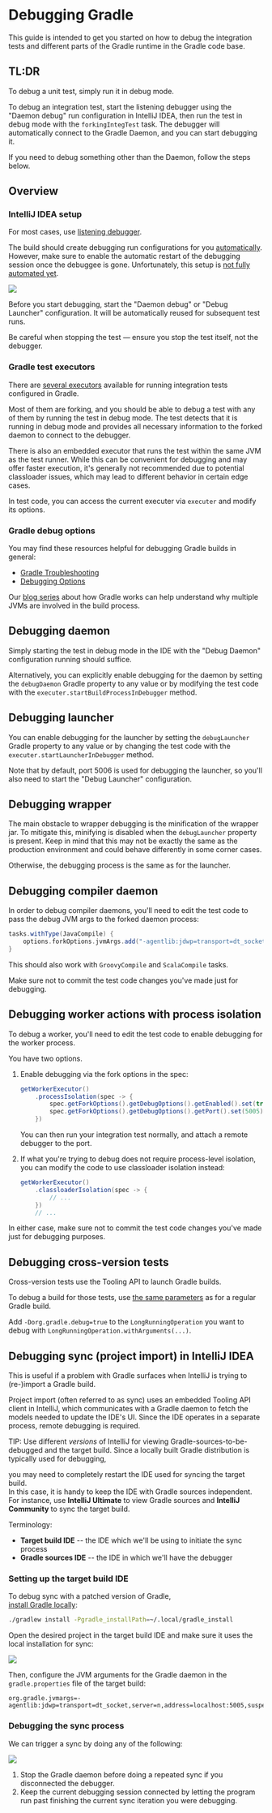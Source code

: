 # Debugging Gradle

This guide is intended to get you started on how to debug the integration tests and different parts of the Gradle runtime in the Gradle code base.

## TL:DR

To debug a unit test, simply run it in debug mode.

To debug an integration test, start the listening debugger using the "Daemon debug" run configuration in IntelliJ IDEA, then run the test in debug mode with the `forkingIntegTest` task.
The debugger will automatically connect to the Gradle Daemon, and you can start debugging it.

If you need to debug something other than the Daemon, follow the steps below.

## Overview

### IntelliJ IDEA setup

For most cases, use [listening debugger](https://www.jetbrains.com/help/idea/attaching-to-local-process.html#attach-to-remote]).

The build should create debugging run configurations for you [automatically](../build-logic/idea/src/main/kotlin/gradlebuild.ide.gradle.kts#L82). 
However, make sure to enable the automatic restart of the debugging session once the debuggee is gone.
Unfortunately, this setup is [not fully automated yet](https://github.com/JetBrains/gradle-idea-ext-plugin/issues/84).

![](./images/auto-restart-debugger.png)

Before you start debugging, start the "Daemon debug" or "Debug Launcher" configuration. 
It will be automatically reused for subsequent test runs.

Be careful when stopping the test — ensure you stop the test itself, not the debugger.

### Gradle test executors

There are [several executors](../testing/internal-integ-testing/src/main/groovy/org/gradle/integtests/fixtures/executer/GradleContextualExecuter.java) available for running integration tests configured in Gradle.

Most of them are forking, and you should be able to debug a test with any of them by running the test in debug mode.
The test detects that it is running in debug mode and provides all necessary information to the forked daemon to connect to the debugger.

There is also an embedded executor that runs the test within the same JVM as the test runner.
While this can be convenient for debugging and may offer faster execution, it's generally not recommended due to potential classloader issues, which may lead to different behavior in certain edge cases.

In test code, you can access the current executer via `executer` and modify its options.

### Gradle debug options

You may find these resources helpful for debugging Gradle builds in general:
* [Gradle Troubleshooting](https://docs.gradle.org/current/userguide/troubleshooting.html)
* [Debugging Options](https://docs.gradle.org/current/userguide/command_line_interface.html#sec:command_line_debugging) 

Our [blog series](https://blog.gradle.org/how-gradle-works-1) about how Gradle works can help understand why multiple JVMs are involved in the build process.

## Debugging daemon

Simply starting the test in debug mode in the IDE with the "Debug Daemon" configuration running should suffice.

Alternatively, you can explicitly enable debugging for the daemon by setting the `debugDaemon` Gradle property to any value or by modifying the test code with the `executer.startBuildProcessInDebugger` method.

## Debugging launcher

You can enable debugging for the launcher by setting the `debugLauncher` Gradle property to any value or by changing the test code with the `executer.startLauncherInDebugger` method.

Note that by default, port 5006 is used for debugging the launcher, so you'll also need to start the "Debug Launcher" configuration.

## Debugging wrapper

The main obstacle to wrapper debugging is the minification of the wrapper jar. 
To mitigate this, minifying is disabled when the `debugLauncher` property is present.
Keep in mind that this may not be exactly the same as the production environment and could behave differently in some corner cases.

Otherwise, the debugging process is the same as for the launcher.

## Debugging compiler daemon

In order to debug compiler daemons, you'll need to edit the test code to pass the debug JVM args to the forked daemon process:

```groovy
tasks.withType(JavaCompile) {
    options.forkOptions.jvmArgs.add("-agentlib:jdwp=transport=dt_socket,server=n,suspend=y,address=localhost:5006")
}
```

This should also work with `GroovyCompile` and `ScalaCompile` tasks.

Make sure not to commit the test code changes you've made just for debugging.

## Debugging worker actions with process isolation

To debug a worker, you'll need to edit the test code to enable debugging for the worker process.

You have two options.

1. Enable debugging via the fork options in the spec:

    ```java
    getWorkerExecutor()
        .processIsolation(spec -> {
            spec.getForkOptions().getDebugOptions().getEnabled().set(true);
            spec.getForkOptions().getDebugOptions().getPort().set(5005);
        })
    ```

   You can then run your integration test normally, and attach a remote debugger to the port.

2. If what you're trying to debug does not require process-level isolation, you can modify the code to use classloader isolation instead:

    ```java
    getWorkerExecutor()
        .classloaderIsolation(spec -> {
            // ...
        })
        // ...
    ```

In either case, make sure not to commit the test code changes you've made just for debugging purposes.

## Debugging cross-version tests

Cross-version tests use the Tooling API to launch Gradle builds.

To debug a build for those tests, use [the same parameters](#gradle-debug-options) as for a regular Gradle build.

Add `-Dorg.gradle.debug=true` to the `LongRunningOperation` you want to debug with `LongRunningOperation.withArguments(...)`.

## Debugging sync (project import) in IntelliJ IDEA

This is useful if a problem with Gradle surfaces when IntelliJ is trying to (re-)import a Gradle build.

Project import (often referred to as sync) uses an embedded Tooling API client in IntelliJ,
which communicates with a Gradle daemon to fetch the models needed to update the IDE's UI.
Since the IDE operates in a separate process, remote debugging is required.

TIP: Use different *versions* of IntelliJ for viewing Gradle-sources-to-be-debugged and the target build.
Since a locally built Gradle distribution is typically used for debugging,

you may need to completely restart the IDE used for syncing the target build.  
In this case, it is handy to keep the IDE with Gradle sources independent.
For instance, use **IntelliJ Ultimate** to view Gradle sources
and **IntelliJ Community** to sync the target build.

Terminology:

- **Target build IDE** -- the IDE which we'll be using to initiate the sync process
- **Gradle sources IDE** -- the IDE in which we'll have the debugger

### Setting up the target build IDE

To debug sync with a patched version of Gradle,  
[install Gradle locally](../CONTRIBUTING.md#install-gradle-locally):

```bash
./gradlew install -Pgradle_installPath=~/.local/gradle_install
```

Open the desired project in the target build IDE and make sure it uses the local installation for sync:

![](./images/local-installation-for-sync.jpg)

Then, configure the JVM arguments for the Gradle daemon in the `gradle.properties` file of the target build:

```properties
org.gradle.jvmargs=-agentlib:jdwp=transport=dt_socket,server=n,address=localhost:5005,suspend=y
```

### Debugging the sync process

We can trigger a sync by doing any of the following:

![](./images/trigger-sync.jpg)

1. Stop the Gradle daemon before doing a repeated sync if you disconnected the debugger. 
2. Keep the current debugging session connected by letting the program run past finishing the current sync iteration you were debugging.
